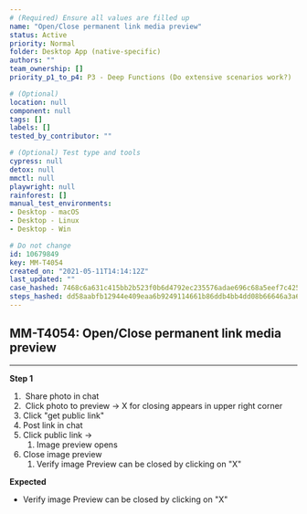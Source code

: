 ```yaml
---
# (Required) Ensure all values are filled up
name: "Open/Close permanent link media preview"
status: Active
priority: Normal
folder: Desktop App (native-specific)
authors: ""
team_ownership: []
priority_p1_to_p4: P3 - Deep Functions (Do extensive scenarios work?)

# (Optional)
location: null
component: null
tags: []
labels: []
tested_by_contributor: ""

# (Optional) Test type and tools
cypress: null
detox: null
mmctl: null
playwright: null
rainforest: []
manual_test_environments:
- Desktop - macOS
- Desktop - Linux
- Desktop - Win

# Do not change
id: 10679849
key: MM-T4054
created_on: "2021-05-11T14:14:12Z"
last_updated: ""
case_hashed: 7468c6a631c415bb2b523f0b6d4792ec235576adae696c68a5eef7c425d19f2c5f4e07eeb7edda596efb909128da213d
steps_hashed: dd58aabfb12944e409eaa6b9249114661b86ddb4bb4dd08b66646a3a6b6980c0979a795e48e76f96ff91358e3b77d695
---
```


<!-- (Auto-generated) Based on frontmatter's "key" and "name" -->

## MM-T4054: Open/Close permanent link media preview

---

**Step 1**

1.  Share photo in chat
2.  Click photo to preview -> X for closing appears in upper right corner
3. Click "get public link"
4. Post link in chat
5. Click public link -> 
   1. Image preview opens
6. Close image preview
   1. Verify image Preview can be closed by clicking on "X"

**Expected**

- Verify image Preview can be closed by clicking on "X"
